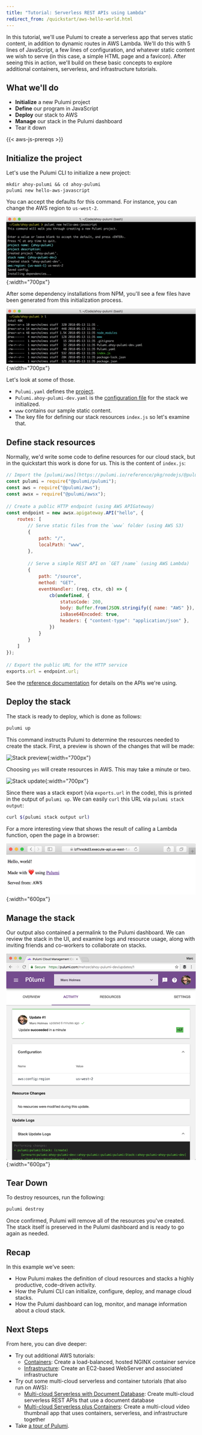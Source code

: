 ```yaml
---
title: "Tutorial: Serverless REST APIs using Lambda"
redirect_from: /quickstart/aws-hello-world.html
---
```


In this tutorial, we'll use Pulumi to create a serverless app that serves static content, in addition to dynamic routes
in AWS Lambda. We'll do this with 5 lines of JavaScript, a few lines of configuration, and whatever static content we
wish to serve (in this case, a simple HTML page and a favicon). After seeing this in action, we'll build on these basic
concepts to explore additional containers, serverless, and infrastructure tutorials.

## What we'll do

- **Initialize** a new Pulumi project
- **Define** our program in JavaScript
- **Deploy** our stack to AWS
- **Manage** our stack in the Pulumi dashboard
- Tear it down

{{< aws-js-prereqs >}}

## Initialize the project

Let's use the Pulumi CLI to initialize a new project:

```
mkdir ahoy-pulumi && cd ahoy-pulumi
pulumi new hello-aws-javascript
```

You can accept the defaults for this command. For instance, you can change the AWS region to `us-west-2`.

![Run Pulumi new](/images/quickstart/hello/Quickstart1.png){:width="700px"}

After some dependency installations from NPM, you'll see a few files have been generated from this initialization process. 

![View files](/images/quickstart/hello/Quickstart2.png){:width="700px"}

Let's look at some of those.

- `Pulumi.yaml` defines the [project](/reference/project.html).
- `Pulumi.ahoy-pulumi-dev.yaml` is the [configuration file](/tour/programs-configuring.html) for the stack we initialized.
- `www` contains our sample static content.
- The key file for defining our stack resources `index.js` so let's examine that.

## Define stack resources

Normally, we'd write some code to define resources for our cloud stack, but in the quickstart this work is done for us. This is the content of `index.js`:

```javascript
// Import the [pulumi/aws](https://pulumi.io/reference/pkg/nodejs/@pulumi/aws/index.html) package
const pulumi = require("@pulumi/pulumi");
const aws = require("@pulumi/aws");
const awsx = require("@pulumi/awsx");

// Create a public HTTP endpoint (using AWS APIGateway)
const endpoint = new awsx.apigateway.API("hello", {
    routes: [
        // Serve static files from the `www` folder (using AWS S3)
        {
            path: "/",
            localPath: "www",
        },

        // Serve a simple REST API on `GET /name` (using AWS Lambda)
        {
            path: "/source",
            method: "GET",
            eventHandler: (req, ctx, cb) => {
                cb(undefined, {
                    statusCode: 200,
                    body: Buffer.from(JSON.stringify({ name: "AWS" }), "utf8").toString("base64"),
                    isBase64Encoded: true,
                    headers: { "content-type": "application/json" },
                })
            }
        }
    ]
});

// Export the public URL for the HTTP service
exports.url = endpoint.url;
```

See the [reference documentation](/reference/index.html) for details on the APIs we're using.

## Deploy the stack

The stack is ready to deploy, which is done as follows:

```bash
pulumi up
```

This command instructs Pulumi to determine the resources needed to create the stack. First, a preview is shown of the changes that will be made:

![Stack preview](https://user-images.githubusercontent.com/4564579/46554998-da6c9980-c896-11e8-8530-6ca4c8db8123.png){:width="700px"}

Choosing `yes` will create resources in AWS. This may take a minute or two.

![Stack update](https://user-images.githubusercontent.com/4564579/46555042-fcfeb280-c896-11e8-8731-51c9ee78af23.png){:width="700px"}

Since there was a stack export (via `exports.url` in the code), this is printed in the output of `pulumi up`. We can easily `curl` this URL via `pulumi stack output`:

```bash
curl $(pulumi stack output url)
```

For a more interesting view that shows the result of calling a Lambda function, open the page in a browser:

![Stack page in browser](/images/quickstart/hello/Quickstart5.png){:width="600px"}

## Manage the stack

Our output also contained a permalink to the Pulumi dashboard. We can review the stack in the UI, and examine logs and resource usage, along with inviting friends and co-workers to collaborate on stacks. 

![](/images/quickstart/hello/Quickstart6.png){:width="600px"}

## Tear Down

To destroy resources, run the following:

```bash
pulumi destroy
```

Once confirmed, Pulumi will remove all of the resources you've created. The stack itself is preserved in the Pulumi dashboard and is ready to go again as needed.

## Recap

In this example we've seen:

- How Pulumi makes the definition of cloud resources and stacks a highly productive, code-driven activity.
- How the Pulumi CLI can initialize, configure, deploy, and manage cloud stacks.
- How the Pulumi dashboard can log, monitor, and manage information about a cloud stack.

## Next Steps

From here, you can dive deeper:

- Try out additional AWS tutorials:
  - [Containers](./tutorial-containers-ecs-fargate.html): Create a load-balanced, hosted NGINX container service
  - [Infrastructure](./tutorial-ec2-webserver.html): Create an EC2-based WebServer and associated infrastructure
- Try out some multi-cloud serverless and container tutorials (that also run on AWS):
  - [Multi-cloud Serverless with Document Database](../cloudfx/tutorial-rest-api.html): Create multi-cloud serverless
        REST APIs that use a document database
  - [Multi-cloud Serverless plus Containers](../cloudfx/tutorial-thumbnailer.html): Create a multi-cloud video
        thumbnail app that uses containers, serverless, and infrastructure together
- Take [a tour of Pulumi](/tour/index.html).

